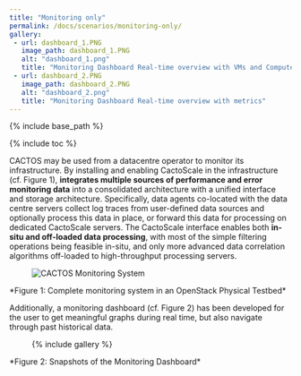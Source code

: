 ```yaml
---
title: "Monitoring only"
permalink: /docs/scenarios/monitoring-only/
gallery:
 - url: dashboard_1.PNG
   image_path: dashboard_1.PNG
   alt: "dashboard_1.png"
   title: "Monitoring Dashboard Real-time overview with VMs and Compute Nodes"
 - url: dashboard_2.PNG
   image_path: dashboard_2.PNG
   alt: "dashboard_2.png"
   title: "Monitoring Dashboard Real-time overview with metrics"
---
```


{% include base_path %}

{% include toc %}

CACTOS may be used from a datacentre operator to monitor its infrastructure. By installing and enabling CactoScale in the infrastructure (cf. Figure 1), **integrates multiple sources of performance and error monitoring data** 
into a consolidated architecture with a unified interface and storage architecture. Specifically, data agents co-located with the data centre servers collect log traces from user-defined data sources and 
optionally process this data in place, or forward this data for processing on dedicated CactoScale servers. The CactoScale interface enables both **in-situ and off-loaded data processing**, with most of the 
simple filtering operations being feasible in-situ, and only more advanced data correlation algorithms off-loaded to high-throughput processing servers.

<figure>
  <img src="{{ base_path }}/assets/images/cactoscale_openstack.png" alt="CACTOS Monitoring System">
</figure>
*Figure 1: Complete monitoring system in an OpenStack Physical Testbed*

Additionally, a monitoring dashboard (cf. Figure 2) has been developed for the user to get meaningful graphs during real time, but also navigate through past historical data. 

<figure>
{% include gallery %}
</figure>
*Figure 2: Snapshots of the Monitoring Dashboard*
